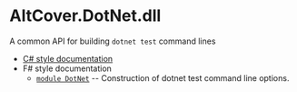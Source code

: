 # AltCover.DotNet.dll

A common API for building `dotnet test` command lines

* [C# style documentation](AltCover.DotNet-apidoc)
* F# style documentation
  * [`module DotNet`](DotNet-fsapidoc) -- Construction of dotnet test command line options.
